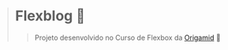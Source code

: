 > # Flexblog :pushpin:
>> Projeto desenvolvido no Curso de Flexbox da [Origamid](https://www.origamid.com/curso/css-flexbox/) 🐺

